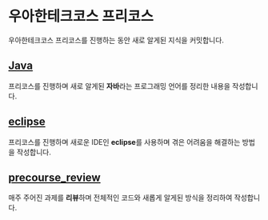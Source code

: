 # 우아한테크코스 프리코스
우아한테크코스 프리코스를 진행하는 동안 새로 알게된 지식을 커밋합니다.

## [Java](/java/README.md)
프리코스를 진행하며 새로 알게된 **자바**라는 프로그래밍 언어를 정리한 내용을 작성합니다.  

## [eclipse](/eclipse/README.md)
프리코스를 진행하며 새로운 IDE인 **eclipse**를 사용하며 겪은 어려움을 해결하는 방법을 작성합니다.

## [precourse_review](/precourse_review/)
매주 주어진 과제를 **리뷰**하며 전체적인 코드와 새롭게 알게된 방식을 정리하여 작성합니다.